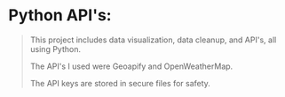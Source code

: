 # Python API's:

> This project includes data visualization, data cleanup, and API's, all using Python.
>
> The API's I used were Geoapify and OpenWeatherMap.
>
> The API keys are stored in secure files for safety.
